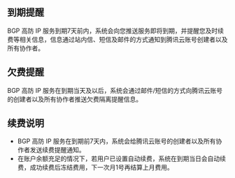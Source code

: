 

## 到期提醒
BGP 高防 IP 服务到期7天前内，系统会向您推送服务即将到期，并提醒您及时续费等相关信息，信息通过站内信、短信及邮件的方式通知到腾讯云账号创建者以及所有协作者。

## 欠费提醒
BGP 高防 IP 服务在到期当天及以后，系统会通过邮件/短信的方式向腾讯云账号的创建者以及所有协作者推送欠费隔离提醒信息。

## 续费说明
- BGP 高防 IP 服务在到期前7天内，系统会给腾讯云账号的创建者以及所有协作者发送续费提醒通知。
- 在账户余额充足的情况下，若用户已设置自动续费，系统在到期当日会自动续费，成功续费后冻结费用，下一次月1号再结算上月费用。


